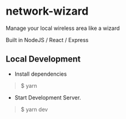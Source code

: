 # network-wizard
 Manage your local wireless area like a wizard

Built in NodeJS / React / Express

## Local Development
 - Install dependencies
> $ yarn 
 - Start Development Server.
> $ yarn dev 
